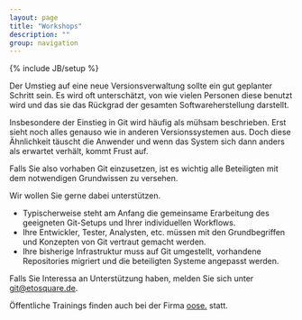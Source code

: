 ```yaml
---
layout: page
title: "Workshops"
description: ""
group: navigation
---
```

{% include JB/setup %}

Der Umstieg auf eine neue Versionsverwaltung sollte ein gut geplanter Schritt sein.
Es wird oft unterschätzt, von wie vielen Personen diese benutzt wird und das sie das 
Rückgrad der gesamten Softwareherstellung darstellt.


Insbesondere der Einstieg in Git wird häufig als mühsam beschrieben.
Erst sieht noch alles genauso wie in anderen Versionssystemen aus. 
Doch diese Ähnlichkeit täuscht die Anwender und wenn das System sich dann anders als 
erwartet verhält, kommt Frust auf. 

Falls Sie also vorhaben Git einzusetzen, ist es wichtig alle Beteiligten mit dem notwendigen 
Grundwissen zu versehen. 

Wir wollen Sie gerne dabei unterstützen. 
* Typischerweise steht am Anfang die gemeinsame Erarbeitung des geeigneten Git-Setups und Ihrer individuellen Workflows.
* Ihre Entwickler, Tester, Analysten, etc. müssen mit den Grundbegriffen und Konzepten von Git vertraut gemacht werden.
* Ihre bisherige Infrastruktur muss auf Git umgestellt, vorhandene Repositories migriert und die beteiligten Systeme angepasst werden.

Falls Sie Interessa an Unterstützung haben, melden Sie sich unter [git@etosquare.de](mailto:git@etosquare.de).

Öffentliche Trainings finden auch bei der Firma [oose.](http://www.oose.de/training/git-ganz-einfach/) statt.
